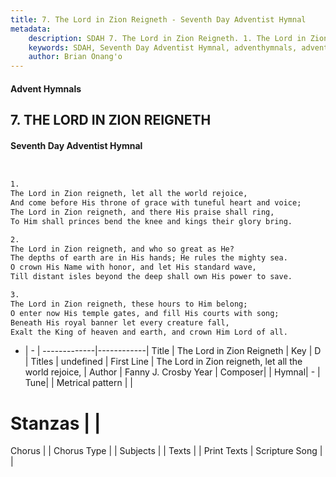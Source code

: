```yaml
---
title: 7. The Lord in Zion Reigneth - Seventh Day Adventist Hymnal
metadata:
    description: SDAH 7. The Lord in Zion Reigneth. 1. The Lord in Zion reigneth, let all the world rejoice, And come before His throne of grace with tuneful heart and voice; The Lord in Zion reigneth, and there His praise shall ring, To Him shall princes bend the knee and kings their glory bring.
    keywords: SDAH, Seventh Day Adventist Hymnal, adventhymnals, advent hymnals, The Lord in Zion Reigneth, The Lord in Zion reigneth, let all the world rejoice, 
    author: Brian Onang'o
---
```


#### Advent Hymnals
## 7. THE LORD IN ZION REIGNETH
#### Seventh Day Adventist Hymnal

```txt


1.
The Lord in Zion reigneth, let all the world rejoice,
And come before His throne of grace with tuneful heart and voice;
The Lord in Zion reigneth, and there His praise shall ring,
To Him shall princes bend the knee and kings their glory bring.

2.
The Lord in Zion reigneth, and who so great as He?
The depths of earth are in His hands; He rules the mighty sea.
O crown His Name with honor, and let His standard wave,
Till distant isles beyond the deep shall own His power to save.

3.
The Lord in Zion reigneth, these hours to Him belong;
O enter now His temple gates, and fill His courts with song;
Beneath His royal banner let every creature fall,
Exalt the King of heaven and earth, and crown Him Lord of all.


```

- |   -  |
-------------|------------|
Title | The Lord in Zion Reigneth |
Key | D |
Titles | undefined |
First Line | The Lord in Zion reigneth, let all the world rejoice, |
Author | Fanny J. Crosby
Year | 
Composer|  |
Hymnal|  - |
Tune|  |
Metrical pattern | |
# Stanzas |  |
Chorus |  |
Chorus Type |  |
Subjects |  |
Texts |  |
Print Texts | 
Scripture Song |  |
  
